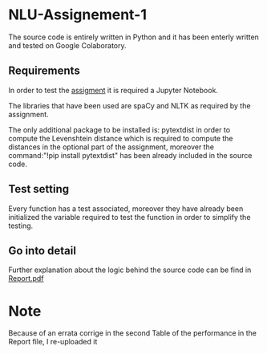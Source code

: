 # NLU-Assignement-1

The source code is entirely written in Python and it has been enterly written and tested on Google Colaboratory.

## Requirements

In order to test the [assigment](https://github.com/VMDL/NLU-Assignement-1/blob/main/Assignment.ipynb) it is required a Jupyter Notebook.

The libraries that have been used are spaCy and NLTK as required by the assignment.

The only additional package to be installed is: pytextdist in order to compute the Levenshtein distance which is required to compute the distances in the optional part of the assignment, moreover the command:"!pip install pytextdist" has been already included in the source code.

## Test setting

Every function has a test associated, moreover they have already been initialized the variable required to test the function in order to simplify the testing.

## Go into detail

Further explanation about the logic behind the source code can be find in [Report.pdf](https://github.com/VMDL/NLU-Assignement-1/blob/main/Report.pdf)

# Note

Because of an errata corrige in the second Table of the performance in the Report file, I re-uploaded it
